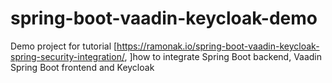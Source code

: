# spring-boot-vaadin-keycloak-demo
Demo project for tutorial [https://ramonak.io/spring-boot-vaadin-keycloak-spring-security-integration/, ]how to integrate Spring Boot backend, Vaadin Spring Boot frontend and Keycloak
